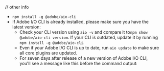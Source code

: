 <badge src="https://img.shields.io/npm/v/@adobe/aio-cli.svg"/>

// other info

- `npm install -g @adobe/aio-cli`
- If Adobe I/O CLI is already installed, please make sure you have the latest version: 
    - Check your CLI version using `aio -v` and compare it to`npm show @adobe/aio-cli version`. If your CLI is outdated, update it by running `npm install -g @adobe/aio-cli`.
    - Even if your Adobe I/O CLI is up to date, run `aio update` to make sure all core plugins are updated.
    - For seven days after release of a new version of Adobe I/O CLI, you'll see a message like this before the command output:
